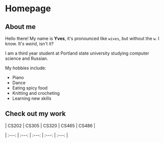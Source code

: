 # Homepage

## About me
Hello there! My name is __Yves__, it's pronounced like `wives`, but without the `w`. I know. It's *weird*, isn't it?

I am a third year student at Portland state university studying computer science and Russian. 

My hobbies include:
* Piano
* Dance
* Eating spicy food
* Knitting and crocheting
* Learning new skills

## Check out my work


| CS202 | CS305 | CS320 | CS465 | CS486 |

| :---: | :---: | :---: | :---: | :---: |
